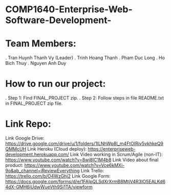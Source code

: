 # COMP1640-Enterprise-Web-Software-Development-
# Team Members:
  . Tran Huynh Thanh Vy (Leader)
  . Trinh Hoang Thanh
  . Pham Duc Long
  . Ho Bich Thuy
  . Nguyen Anh Duy
# How to run our project:
  . Step 1: Find FINAL_PROJECT zip.
  . Step 2: Follow steps in file README.txt in FINAL_PROJECT zip file.
# Link Repo:
Link Google Drive: https://drive.google.com/drive/u/1/folders/1ILNhWp8I_m4FtOIRiv5vkhkeQ9QMMcUH
Link Heroku (Cloud deploy): https://enterpriseweb-development.herokuapp.com/
Link Video working in Scrum/Agile (non-IT): https://www.youtube.com/watch?v=8wj8IC1M4b8
Link Video about final product: https://www.youtube.com/watch?v=Vce6kMXi-9o&ab_channel=iReviewEverything
Link Trello: https://trello.com/b/O4WzGhj2
Link Google Form: https://docs.google.com/forms/d/e/1FAIpQLSdXrXrmB8MtjV4R3IO5EALKd64dX-GMH6iUdwWueVth9Sj1TA/viewform
